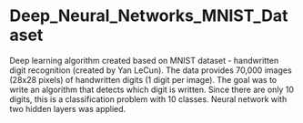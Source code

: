 # Deep_Neural_Networks_MNIST_Dataset

Deep learning algorithm created based on MNIST dataset - handwritten digit recognition (created by Yan LeCun).
The data provides 70,000 images (28x28 pixels) of handwritten digits (1 digit per image). 
The goal was to write an algorithm that detects which digit is written. Since there are only 10 digits, this is a classification problem with 10 classes. 
Neural network with two hidden layers was applied.
